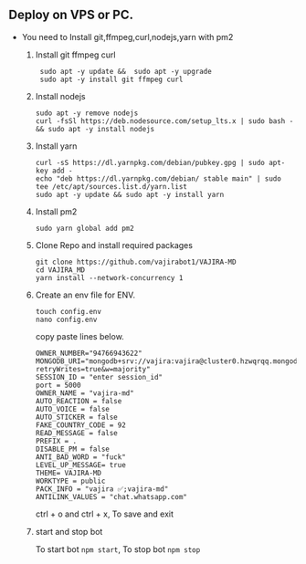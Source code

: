 ## Deploy on VPS or PC.
- You need to Install git,ffmpeg,curl,nodejs,yarn with pm2 
   1. Install git ffmpeg curl 
      ```
       sudo apt -y update &&  sudo apt -y upgrade 
       sudo apt -y install git ffmpeg curl
      ```
   2. Install nodejs 
      ```
      sudo apt -y remove nodejs
      curl -fsSl https://deb.nodesource.com/setup_lts.x | sudo bash - && sudo apt -y install nodejs
      ```

   3. Install yarn
      ```
      curl -sS https://dl.yarnpkg.com/debian/pubkey.gpg | sudo apt-key add - 
      echo "deb https://dl.yarnpkg.com/debian/ stable main" | sudo tee /etc/apt/sources.list.d/yarn.list
      sudo apt -y update && sudo apt -y install yarn
      ```

   4. Install pm2
      ```
      sudo yarn global add pm2
      ```

   5. Clone Repo and install required packages
      ```
      git clone https://github.com/vajirabot1/VAJIRA-MD
      cd VAJIRA_MD
      yarn install --network-concurrency 1
      ```

   6. Create an env file for ENV. 
      ```
      touch config.env
      nano config.env
      ```
      copy paste lines below.

      ```
      OWNER_NUMBER="94766943622"
      MONGODB_URI="mongodb+srv://vajira:vajira@cluster0.hzwqrqq.mongodb.net/?retryWrites=true&w=majority"
      SESSION_ID = "enter session_id"
      port = 5000
      OWNER_NAME = "vajira-md"
      AUTO_REACTION = false
      AUTO_VOICE = false
      AUTO_STICKER = false
      FAKE_COUNTRY_CODE = 92
      READ_MESSAGE = false
      PREFIX = .
      DISABLE_PM = false
      ANTI_BAD_WORD = "fuck"
      LEVEL_UP_MESSAGE= true
      THEME= VAJIRA-MD
      WORKTYPE = public
      PACK_INFO = "vajira ✅;vajira-md"
      ANTILINK_VALUES = "chat.whatsapp.com"
      
      ```
      ctrl + o and ctrl + x, To save and exit

   7. start and stop bot

      To start bot ``` npm start ```,
      To stop bot ``` npm stop ```
